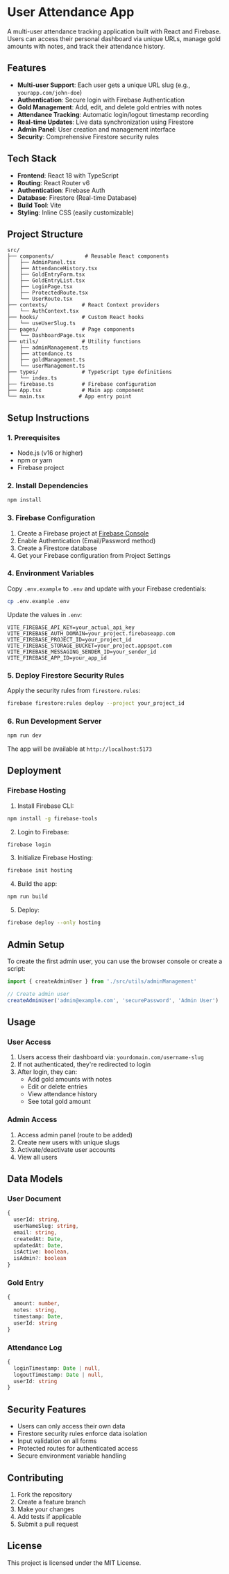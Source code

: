 # User Attendance App

A multi-user attendance tracking application built with React and Firebase. Users can access their personal dashboard via unique URLs, manage gold amounts with notes, and track their attendance history.

## Features

- **Multi-user Support**: Each user gets a unique URL slug (e.g., `yourapp.com/john-doe`)
- **Authentication**: Secure login with Firebase Authentication
- **Gold Management**: Add, edit, and delete gold entries with notes
- **Attendance Tracking**: Automatic login/logout timestamp recording
- **Real-time Updates**: Live data synchronization using Firestore
- **Admin Panel**: User creation and management interface
- **Security**: Comprehensive Firestore security rules

## Tech Stack

- **Frontend**: React 18 with TypeScript
- **Routing**: React Router v6
- **Authentication**: Firebase Auth
- **Database**: Firestore (Real-time Database)
- **Build Tool**: Vite
- **Styling**: Inline CSS (easily customizable)

## Project Structure

```
src/
├── components/          # Reusable React components
│   ├── AdminPanel.tsx
│   ├── AttendanceHistory.tsx
│   ├── GoldEntryForm.tsx
│   ├── GoldEntryList.tsx
│   ├── LoginPage.tsx
│   ├── ProtectedRoute.tsx
│   └── UserRoute.tsx
├── contexts/           # React Context providers
│   └── AuthContext.tsx
├── hooks/              # Custom React hooks
│   └── useUserSlug.ts
├── pages/              # Page components
│   └── DashboardPage.tsx
├── utils/              # Utility functions
│   ├── adminManagement.ts
│   ├── attendance.ts
│   ├── goldManagement.ts
│   └── userManagement.ts
├── types/              # TypeScript type definitions
│   └── index.ts
├── firebase.ts         # Firebase configuration
├── App.tsx             # Main app component
└── main.tsx           # App entry point
```

## Setup Instructions

### 1. Prerequisites

- Node.js (v16 or higher)
- npm or yarn
- Firebase project

### 2. Install Dependencies

```bash
npm install
```

### 3. Firebase Configuration

1. Create a Firebase project at [Firebase Console](https://console.firebase.google.com/)
2. Enable Authentication (Email/Password method)
3. Create a Firestore database
4. Get your Firebase configuration from Project Settings

### 4. Environment Variables

Copy `.env.example` to `.env` and update with your Firebase credentials:

```bash
cp .env.example .env
```

Update the values in `.env`:

```env
VITE_FIREBASE_API_KEY=your_actual_api_key
VITE_FIREBASE_AUTH_DOMAIN=your_project.firebaseapp.com
VITE_FIREBASE_PROJECT_ID=your_project_id
VITE_FIREBASE_STORAGE_BUCKET=your_project.appspot.com
VITE_FIREBASE_MESSAGING_SENDER_ID=your_sender_id
VITE_FIREBASE_APP_ID=your_app_id
```

### 5. Deploy Firestore Security Rules

Apply the security rules from `firestore.rules`:

```bash
firebase firestore:rules deploy --project your_project_id
```

### 6. Run Development Server

```bash
npm run dev
```

The app will be available at `http://localhost:5173`

## Deployment

### Firebase Hosting

1. Install Firebase CLI:
```bash
npm install -g firebase-tools
```

2. Login to Firebase:
```bash
firebase login
```

3. Initialize Firebase Hosting:
```bash
firebase init hosting
```

4. Build the app:
```bash
npm run build
```

5. Deploy:
```bash
firebase deploy --only hosting
```

## Admin Setup

To create the first admin user, you can use the browser console or create a script:

```javascript
import { createAdminUser } from './src/utils/adminManagement'

// Create admin user
createAdminUser('admin@example.com', 'securePassword', 'Admin User')
```

## Usage

### User Access

1. Users access their dashboard via: `yourdomain.com/username-slug`
2. If not authenticated, they're redirected to login
3. After login, they can:
   - Add gold amounts with notes
   - Edit or delete entries
   - View attendance history
   - See total gold amount

### Admin Access

1. Access admin panel (route to be added)
2. Create new users with unique slugs
3. Activate/deactivate user accounts
4. View all users

## Data Models

### User Document
```typescript
{
  userId: string,
  userNameSlug: string,
  email: string,
  createdAt: Date,
  updatedAt: Date,
  isActive: boolean,
  isAdmin?: boolean
}
```

### Gold Entry
```typescript
{
  amount: number,
  notes: string,
  timestamp: Date,
  userId: string
}
```

### Attendance Log
```typescript
{
  loginTimestamp: Date | null,
  logoutTimestamp: Date | null,
  userId: string
}
```

## Security Features

- Users can only access their own data
- Firestore security rules enforce data isolation
- Input validation on all forms
- Protected routes for authenticated access
- Secure environment variable handling

## Contributing

1. Fork the repository
2. Create a feature branch
3. Make your changes
4. Add tests if applicable
5. Submit a pull request

## License

This project is licensed under the MIT License.
